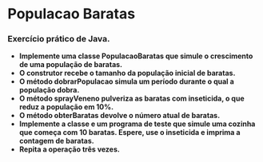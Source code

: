 # Populacao Baratas
<h3><strong>Exercício prático de Java.</strong></h3>
<ul>
<li><strong>Implemente uma classe PopulacaoBaratas que simule o crescimento de uma população
de baratas.</li><li><strong>O construtor recebe o tamanho da população inicial de baratas.</strong></li><li><strong>O método
dobrarPopulacao simula um período durante o qual a população dobra.</li></strong><li><strong>O método
sprayVeneno pulveriza as baratas com inseticida, o que reduz a população em 10%.</strong></li><li><strong>O
método obterBaratas devolve o número atual de baratas.</strong></li><li><strong>Implemente a classe e um
programa de teste que simule uma cozinha que começa com 10 baratas. Espere, use o
inseticida e imprima a contagem de baratas.</strong></li><li><strong>Repita a operação três vezes.</strong></li>
</ul>
